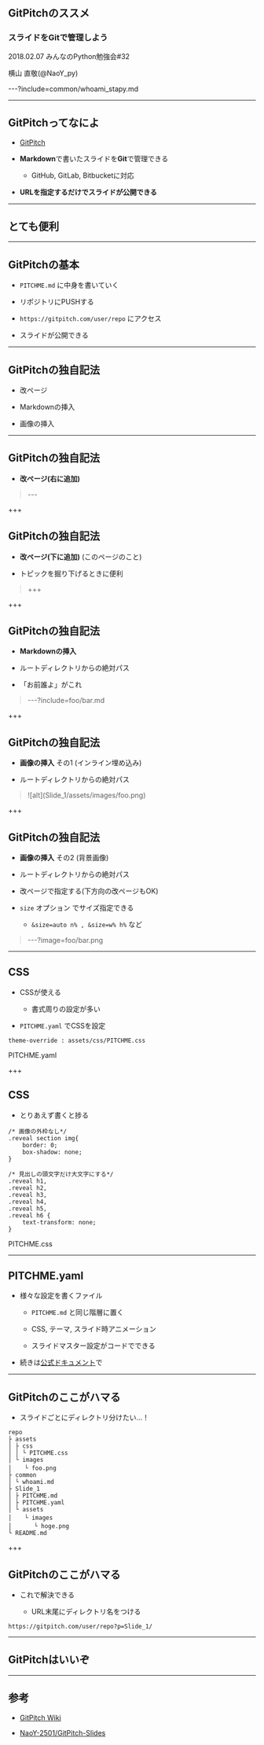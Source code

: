 ## GitPitchのススメ

### スライドをGitで管理しよう

2018.02.07 みんなのPython勉強会#32

横山 直敬(@NaoY_py)

---?include=common/whoami_stapy.md

---

## GitPitchってなによ

- [GitPitch](https://gitpitch.com/)

- **Markdown**で書いたスライドを**Git**で管理できる

	- GitHub, GitLab, Bitbucketに対応

- **URLを指定するだけでスライドが公開できる**

---

## とても便利

---

## GitPitchの基本

- `PITCHME.md` に中身を書いていく

- リポジトリにPUSHする

- `https://gitpitch.com/user/repo` にアクセス

- スライドが公開できる

---

## GitPitchの独自記法

- 改ページ

- Markdownの挿入

- 画像の挿入

---

## GitPitchの独自記法

- **改ページ(右に追加)**

> \---

+++

## GitPitchの独自記法

- **改ページ(下に追加)**  (このページのこと)

- トピックを掘り下げるときに便利 

> +++

+++

## GitPitchの独自記法

- **Markdownの挿入**

- ルートディレクトリからの絶対パス

- 「お前誰よ」がこれ

> ---?include=foo/bar.md

+++

## GitPitchの独自記法

- **画像の挿入** その1 (インライン埋め込み)

- ルートディレクトリからの絶対パス

> \!\[alt](Slide_1/assets/images/foo.png)

+++

## GitPitchの独自記法

- **画像の挿入** その2 (背景画像)

- ルートディレクトリからの絶対パス

- 改ページで指定する(下方向の改ページもOK)

- `size` オプション でサイズ指定できる

	- `&size=auto n% , &size=w% h%` など

> ---?image=foo/bar.png

---

## CSS

- CSSが使える

	- 書式周りの設定が多い

-  ``PITCHME.yaml`` でCSSを設定

```
theme-override : assets/css/PITCHME.css
```
PITCHME.yaml

+++

## CSS

- とりあえず書くと捗る

```
/* 画像の外枠なし*/
.reveal section img{
    border: 0;
    box-shadow: none;
}

/* 見出しの頭文字だけ大文字にする*/
.reveal h1,
.reveal h2,
.reveal h3,
.reveal h4,
.reveal h5,
.reveal h6 {
    text-transform: none;
}
```
PITCHME.css

---

## PITCHME.yaml

- 様々な設定を書くファイル

	- ``PITCHME.md`` と同じ階層に置く

	- CSS, テーマ, スライド時アニメーション
	
	- スライドマスター設定がコードでできる
	
- 続きは[公式ドキュメント](https://github.com/gitpitch/gitpitch/wiki)で

---

## GitPitchのここがハマる

- スライドごとにディレクトリ分けたい…！

```
repo
├ assets
│ ├ css
│ │ └ PITCHME.css
│ └ images
│ 　 └ foo.png
├ common
│ └ whoami.md
├ Slide_1
│ ├ PITCHME.md
│ ├ PITCHME.yaml
│ └ assets
│ 　 └ images
│ 　 　 └ hoge.png
└ README.md
```

+++

## GitPitchのここがハマる

- これで解決できる

	- URL末尾にディレクトリ名をつける
	
`https://gitpitch.com/user/repo?p=Slide_1/`

---

## GitPitchはいいぞ

---

## 参考

- [GitPitch Wiki](https://github.com/gitpitch/gitpitch/wiki)

- [NaoY-2501/GitPitch-Slides](https://github.com/NaoY-2501/GitPitch-Slides)

